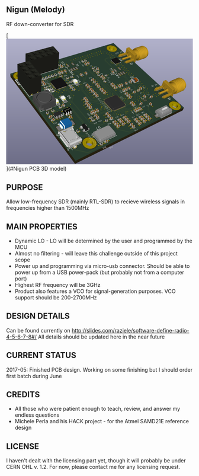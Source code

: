 ## Nigun (Melody)
RF down-converter for SDR

[![NIGUN 3D model](/nigun_3d.png)](#Nigun PCB 3D model)

## PURPOSE
Allow low-frequency SDR (mainly RTL-SDR) to recieve wireless signals in frequencies higher than 1500MHz

## MAIN PROPERTIES
* Dynamic LO - LO will be determined by the user and programmed by the MCU
* Almost no filtering - will leave this challenge outside of this project scope
* Power up and programming via micro-usb connector. Should be able to power up from a USB power-pack (but probably not from a computer port)
* Highest RF frequency will be 3GHz
* Product also features a VCO for signal-generation purposes. VCO support should be 200-2700MHz

## DESIGN DETAILS
Can be found currently on http://slides.com/raziele/software-define-radio-4-5-6-7-8#/
All details should be updated here in the near future

## CURRENT STATUS
2017-05: Finished PCB design. Working on some finishing but I should order first batch during June

## CREDITS
* All those who were patient enough to teach, review, and answer my endless questions
* Michele Perla and his HACK project - for the Atmel SAMD21E reference design

## LICENSE
I haven't dealt with the licensing part yet, though it will probably be under CERN OHL v. 1.2.
For now, please contact me for any licensing request.
